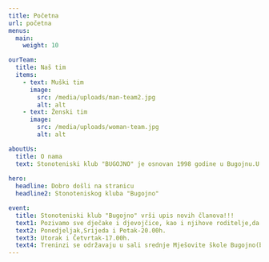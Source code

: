 ```yaml
---
title: Početna
url: početna
menus:
  main:
    weight: 10

ourTeam:
  title: Naš tim
  items:
    - text: Muški tim
      image:
        src: /media/uploads/man-team2.jpg
        alt: alt
    - text: Ženski tim
      image:
        src: /media/uploads/woman-team.jpg
        alt: alt

aboutUs:
  title: O nama
  text: Stonoteniski klub "BUGOJNO" je osnovan 1998 godine u Bugojnu.U svojoj historiji bilježi odlične rezultate kako na domaćoj,tako i na međunarodnoj stonoteniskoj sceni.Trenutno,naš klub se takmiči u svim omladinskim selekcijama,također ženska seniorska ekipa se takmiči u Premijer ligi BiH,a dok se muška seniorska ekipa takmiči u Prvoj ligi Federacije BiH.Jedan od bitnijih uspjeha za naš klub jeste da je naš klub bio domaćin dva Balkanska prvenstva.
  
hero:
  headline: Dobro došli na stranicu
  headline2: Stonoteniskog kluba "Bugojno"

event:
  title: Stonoteniski klub "Bugojno" vrši upis novih članova!!!
  text1: Pozivamo sve dječake i djevojčice, kao i njihove roditelje,da nam se pridruže u ovom zabavnom i kreativnom sportu.
  text2: Ponedjeljak,Srijeda i Petak-20.00h.
  text3: Utorak i Četvrtak-17.00h.
  text4: Treninzi se održavaju u sali srednje Mješovite škole Bugojno(bivša Gimnazija).
---
```

